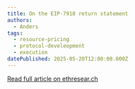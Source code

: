 ```yaml
---
title: On the EIP-7918 return statement
authors:
  - Anders
tags:
  - resource-pricing
  - protocol-develeopment
  - execution
datePublished: 2025-05-20T12:00:00.000Z
---
```


[Read full article on ethresear.ch](https://notes.ethereum.org/@anderselowsson/EIP-7918-return)
